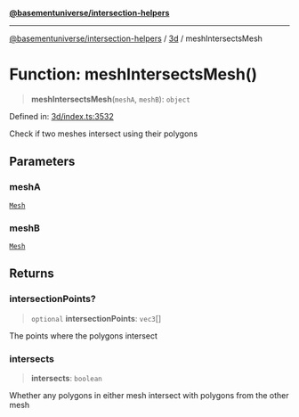 [**@basementuniverse/intersection-helpers**](../../README.md)

***

[@basementuniverse/intersection-helpers](../../README.md) / [3d](../README.md) / meshIntersectsMesh

# Function: meshIntersectsMesh()

> **meshIntersectsMesh**(`meshA`, `meshB`): `object`

Defined in: [3d/index.ts:3532](https://github.com/basementuniverse/intersection-helpers/blob/d942e5cf9ee51dc3854d6fbfe1d84a7ecd83c1ca/src/3d/index.ts#L3532)

Check if two meshes intersect using their polygons

## Parameters

### meshA

[`Mesh`](../types/type-aliases/Mesh.md)

### meshB

[`Mesh`](../types/type-aliases/Mesh.md)

## Returns

### intersectionPoints?

> `optional` **intersectionPoints**: `vec3`[]

The points where the polygons intersect

### intersects

> **intersects**: `boolean`

Whether any polygons in either mesh intersect with polygons from the other
mesh
